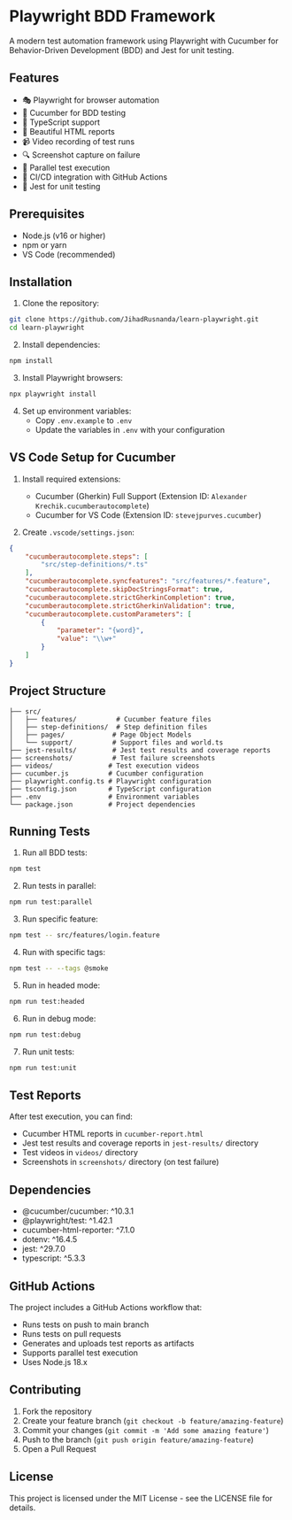 # Playwright BDD Framework

A modern test automation framework using Playwright with Cucumber for Behavior-Driven Development (BDD) and Jest for unit testing.

## Features

- 🎭 Playwright for browser automation
- 🥒 Cucumber for BDD testing
- 📝 TypeScript support
- 🎨 Beautiful HTML reports
- 📹 Video recording of test runs
- 🔍 Screenshot capture on failure
- 🎯 Parallel test execution
- 🔄 CI/CD integration with GitHub Actions
- 🧪 Jest for unit testing

## Prerequisites

- Node.js (v16 or higher)
- npm or yarn
- VS Code (recommended)

## Installation

1. Clone the repository:
```bash
git clone https://github.com/JihadRusnanda/learn-playwright.git
cd learn-playwright
```

2. Install dependencies:
```bash
npm install
```

3. Install Playwright browsers:
```bash
npx playwright install
```

4. Set up environment variables:
   - Copy `.env.example` to `.env`
   - Update the variables in `.env` with your configuration

## VS Code Setup for Cucumber

1. Install required extensions:
   - Cucumber (Gherkin) Full Support (Extension ID: `Alexander Krechik.cucumberautocomplete`)
   - Cucumber for VS Code (Extension ID: `stevejpurves.cucumber`)

2. Create `.vscode/settings.json`:
```json
{
    "cucumberautocomplete.steps": [
        "src/step-definitions/*.ts"
    ],
    "cucumberautocomplete.syncfeatures": "src/features/*.feature",
    "cucumberautocomplete.skipDocStringsFormat": true,
    "cucumberautocomplete.strictGherkinCompletion": true,
    "cucumberautocomplete.strictGherkinValidation": true,
    "cucumberautocomplete.customParameters": [
        {
            "parameter": "{word}",
            "value": "\\w+"
        }
    ]
}
```

## Project Structure

```
├── src/
│   ├── features/          # Cucumber feature files
│   ├── step-definitions/  # Step definition files
│   ├── pages/            # Page Object Models
│   └── support/          # Support files and world.ts
├── jest-results/         # Jest test results and coverage reports
├── screenshots/          # Test failure screenshots
├── videos/              # Test execution videos
├── cucumber.js          # Cucumber configuration
├── playwright.config.ts # Playwright configuration
├── tsconfig.json        # TypeScript configuration
├── .env                 # Environment variables
└── package.json         # Project dependencies
```

## Running Tests

1. Run all BDD tests:
```bash
npm test
```

2. Run tests in parallel:
```bash
npm run test:parallel
```

3. Run specific feature:
```bash
npm test -- src/features/login.feature
```

4. Run with specific tags:
```bash
npm test -- --tags @smoke
```

5. Run in headed mode:
```bash
npm run test:headed
```

6. Run in debug mode:
```bash
npm run test:debug
```

7. Run unit tests:
```bash
npm run test:unit
```

## Test Reports

After test execution, you can find:
- Cucumber HTML reports in `cucumber-report.html`
- Jest test results and coverage reports in `jest-results/` directory
- Test videos in `videos/` directory
- Screenshots in `screenshots/` directory (on test failure)

## Dependencies

- @cucumber/cucumber: ^10.3.1
- @playwright/test: ^1.42.1
- cucumber-html-reporter: ^7.1.0
- dotenv: ^16.4.5
- jest: ^29.7.0
- typescript: ^5.3.3

## GitHub Actions

The project includes a GitHub Actions workflow that:
- Runs tests on push to main branch
- Runs tests on pull requests
- Generates and uploads test reports as artifacts
- Supports parallel test execution
- Uses Node.js 18.x

## Contributing

1. Fork the repository
2. Create your feature branch (`git checkout -b feature/amazing-feature`)
3. Commit your changes (`git commit -m 'Add some amazing feature'`)
4. Push to the branch (`git push origin feature/amazing-feature`)
5. Open a Pull Request

## License

This project is licensed under the MIT License - see the LICENSE file for details.
